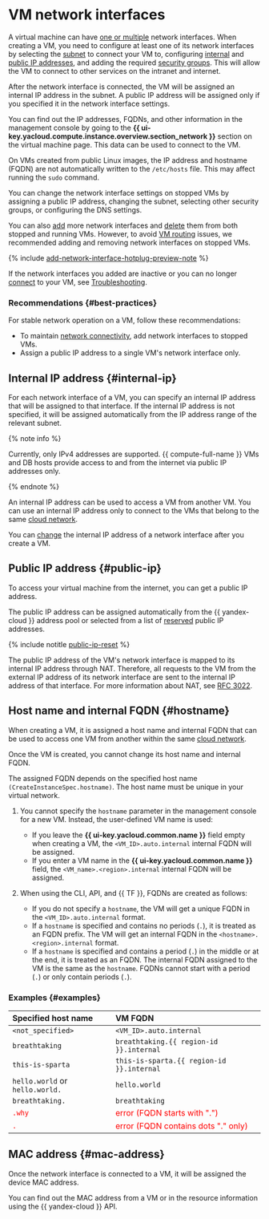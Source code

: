 # VM network interfaces

A virtual machine can have [one or multiple](./limits.md) network interfaces. When creating a VM, you need to configure at least one of its network interfaces by selecting the [subnet](../../vpc/concepts/network.md#subnet) to connect your VM to, configuring [internal](#internal-ip) and [public IP addresses](#public-ip), and adding the required [security groups](../../vpc/concepts/security-groups.md). This will allow the VM to connect to other services on the intranet and internet.

After the network interface is connected, the VM will be assigned an internal IP address in the subnet. A public IP address will be assigned only if you specified it in the network interface settings.

You can find out the IP addresses, FQDNs, and other information in the management console by going to the **{{ ui-key.yacloud.compute.instance.overview.section_network }}** section on the virtual machine page. This data can be used to connect to the VM.

On VMs created from public Linux images, the IP address and hostname (FQDN) are not automatically written to the `/etc/hosts` file. This may affect running the `sudo` command.

You can change the network interface settings on stopped VMs by assigning a public IP address, changing the subnet, selecting other security groups, or configuring the DNS settings.

You can also [add](../operations/vm-control/attach-network-interface.md) more network interfaces and [delete](../operations/vm-control/attach-network-interface.md) them from both stopped and running VMs. However, to avoid [VM routing](../../vpc/concepts/static-routes.md#rt-vm) issues, we recommended adding and removing network interfaces on stopped VMs.

{% include [add-network-interface-hotplug-preview-note](../../_includes/compute/add-network-interface-hotplug-preview-note.md) %}

If the network interfaces you added are inactive or you can no longer [connect](../operations/vm-connect/ssh.md) to your VM, see [Troubleshooting](../qa/troubleshooting.md).

### Recommendations {#best-practices}

For stable network operation on a VM, follow these recommendations:

* To maintain [network connectivity](../../vpc/concepts/static-routes.md#rt-vpc), add network interfaces to stopped VMs.
* Assign a public IP address to a single VM's network interface only.

## Internal IP address {#internal-ip}

For each network interface of a VM, you can specify an internal IP address that will be assigned to that interface. If the internal IP address is not specified, it will be assigned automatically from the IP address range of the relevant subnet.

{% note info %}

Currently, only IPv4 addresses are supported. {{ compute-full-name }} VMs and DB hosts provide access to and from the internet via public IP addresses only.

{% endnote %}

An internal IP address can be used to access a VM from another VM. You can use an internal IP address only to connect to the VMs that belong to the same [cloud network](../../vpc/concepts/network.md#network).

You can [change](../operations/vm-control/internal-ip-update.md) the internal IP address of a network interface after you create a VM.

## Public IP address {#public-ip}

To access your virtual machine from the internet, you can get a public IP address.

The public IP address can be assigned automatically from the {{ yandex-cloud }} address pool or selected from a list of [reserved](../../vpc/operations/get-static-ip.md) public IP addresses.

{% include notitle [public-ip-reset](../../_includes/public-ip-reset.md) %}

The public IP address of the VM's network interface is mapped to its internal IP address through NAT. Therefore, all requests to the VM from the external IP address of its network interface are sent to the internal IP address of that interface. For more information about NAT, see [RFC 3022](https://www.ietf.org/rfc/rfc3022.txt).

## Host name and internal FQDN {#hostname}

When creating a VM, it is assigned a host name and internal FQDN that can be used to access one VM from another within the same [cloud network](../../vpc/concepts/network.md).

Once the VM is created, you cannot change its host name and internal FQDN.

The assigned FQDN depends on the specified host name `(CreateInstanceSpec.hostname)`. The host name must be unique in your virtual network.

1. You cannot specify the `hostname` parameter in the management console for a new VM. Instead, the user-defined VM name is used:

   * If you leave the **{{ ui-key.yacloud.common.name }}** field empty when creating a VM, the `<VM_ID>.auto.internal` internal FQDN will be assigned.
   * If you enter a VM name in the **{{ ui-key.yacloud.common.name }}** field, the `<VM_name>.<region>.internal` internal FQDN will be assigned.

1. When using the CLI, API, and {{ TF }}, FQDNs are created as follows:

   * If you do not specify a `hostname`, the VM will get a unique FQDN in the `<VM_ID>.auto.internal` format.
   * If a `hostname` is specified and contains no periods (`.`), it is treated as an FQDN prefix. The VM will get an internal FQDN in the `<hostname>.<region>.internal` format.
   * If a `hostname` is specified and contains a period (`.`) in the middle or at the end, it is treated as an FQDN. The internal FQDN assigned to the VM is the same as the `hostname`. FQDNs cannot start with a period (`.`) or only contain periods (`.`).

### Examples {#examples}

| Specified host name | VM FQDN |
:--- | :---
| `<not_specified>` | `<VM_ID>.auto.internal` |
| `breathtaking` | `breathtaking.{{ region-id }}.internal` |
| `this-is-sparta` | `this-is-sparta.{{ region-id }}.internal` |
| `hello.world` or `hello.world.` | `hello.world` |
| `breathtaking.` | `breathtaking` |
| <span style="color: red">`.why`</span> | <span style="color: red">error (FQDN starts with ".")</span> |
| <span style="color: red">`.`</span> | <span style="color: red">error (FQDN contains dots "." only)</span> |


## MAC address {#mac-address}

Once the network interface is connected to a VM, it will be assigned the device MAC address.

You can find out the MAC address from a VM or in the resource information using the {{ yandex-cloud }} API.
